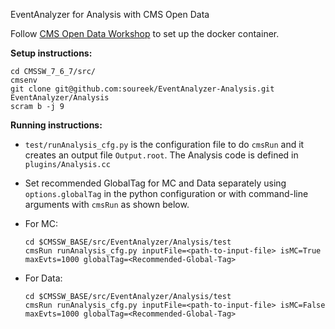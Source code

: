EventAnalyzer for Analysis with CMS Open Data

Follow [CMS Open Data Workshop](https://cms-opendata-workshop.github.io/workshopwhepp-lesson-docker/03-docker-for-cms-opendata/index.html) to set up the 
docker container.

**Setup instructions:**
```
cd CMSSW_7_6_7/src/
cmsenv
git clone git@github.com:soureek/EventAnalyzer-Analysis.git EventAnalyzer/Analysis
scram b -j 9
```

**Running instructions:**
  
  - `test/runAnalysis_cfg.py` is the configuration file to do `cmsRun` and it creates an output file `Output.root`. The Analysis code is defined in `plugins/Analysis.cc`
  
  - Set recommended GlobalTag for MC and Data separately using `options.globalTag` in the python configuration or with command-line arguments with `cmsRun`
    as shown below.
  
  - For MC:   
    ```
    cd $CMSSW_BASE/src/EventAnalyzer/Analysis/test
    cmsRun runAnalysis_cfg.py inputFile=<path-to-input-file> isMC=True maxEvts=1000 globalTag=<Recommended-Global-Tag>
    ```
  
  - For Data:
    ```
    cd $CMSSW_BASE/src/EventAnalyzer/Analysis/test
    cmsRun runAnalysis_cfg.py inputFile=<path-to-input-file> isMC=False maxEvts=1000 globalTag=<Recommended-Global-Tag>
    ```
